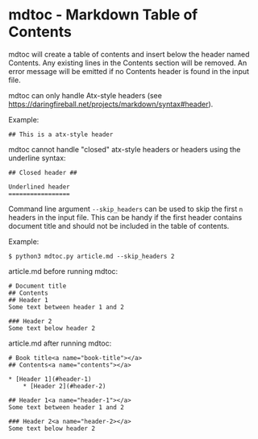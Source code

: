 # mdtoc - Markdown Table of Contents

mdtoc will create a table of contents and insert below the header named Contents. Any existing lines in the Contents section will be removed. An error message will be emitted if no Contents header is found in the input file.

mdtoc can only handle Atx-style headers (see https://daringfireball.net/projects/markdown/syntax#header).

Example:

    ## This is a atx-style header

mdtoc cannot handle "closed" atx-style headers or headers using the underline syntax: 

    ## Closed header ##

    Underlined header
    =================

Command line argument `--skip_headers` can be used to skip the first `n` headers in the input file. This can be handy if the first header contains document title and should not be included in the table of contents.

Example:

    $ python3 mdtoc.py article.md --skip_headers 2

article.md before running mdtoc:

    # Document title
    ## Contents
    ## Header 1
    Some text between header 1 and 2
    
    ### Header 2 
    Some text below header 2

article.md after running mdtoc:

    # Book title<a name="book-title"></a>
    ## Contents<a name="contents"></a>
    
    * [Header 1](#header-1)
        * [Header 2](#header-2)

    ## Header 1<a name="header-1"></a>
    Some text between header 1 and 2
    
    ### Header 2<a name="header-2></a>
    Some text below header 2
